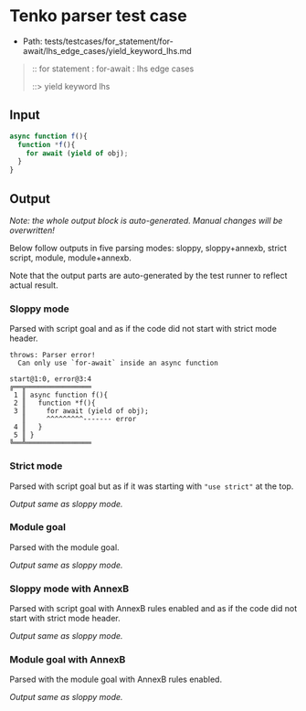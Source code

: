 # Tenko parser test case

- Path: tests/testcases/for_statement/for-await/lhs_edge_cases/yield_keyword_lhs.md

> :: for statement : for-await : lhs edge cases
>
> ::> yield keyword lhs

## Input

`````js
async function f(){
  function *f(){
    for await (yield of obj);
  }
}
`````

## Output

_Note: the whole output block is auto-generated. Manual changes will be overwritten!_

Below follow outputs in five parsing modes: sloppy, sloppy+annexb, strict script, module, module+annexb.

Note that the output parts are auto-generated by the test runner to reflect actual result.

### Sloppy mode

Parsed with script goal and as if the code did not start with strict mode header.

`````
throws: Parser error!
  Can only use `for-await` inside an async function

start@1:0, error@3:4
╔══╦════════════════
 1 ║ async function f(){
 2 ║   function *f(){
 3 ║     for await (yield of obj);
   ║     ^^^^^^^^^------- error
 4 ║   }
 5 ║ }
╚══╩════════════════

`````

### Strict mode

Parsed with script goal but as if it was starting with `"use strict"` at the top.

_Output same as sloppy mode._

### Module goal

Parsed with the module goal.

_Output same as sloppy mode._

### Sloppy mode with AnnexB

Parsed with script goal with AnnexB rules enabled and as if the code did not start with strict mode header.

_Output same as sloppy mode._

### Module goal with AnnexB

Parsed with the module goal with AnnexB rules enabled.

_Output same as sloppy mode._
